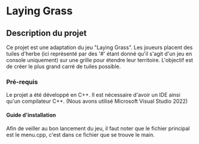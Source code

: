 #   Laying Grass
## Description du projet
Ce projet est une adaptation du jeu "Laying Grass". Les joueurs placent des tuiles d'herbe (ici représenté par des '#' étant donné qu'il s'agit d'un jeu en console uniquement) sur une grille pour étendre leur territoire. L'objectif est de créer le plus grand carré de tuiles possible.
### Pré-requis
Le projet a été développé en C++.
Il est nécessaire d'avoir un IDE ainsi qu'un compilateur C++. (Nous avons utilisé Microsoft Visual Studio 2022)
#### Guide d'installation
Afin de veiller au bon lancement du jeu, il faut noter que le fichier principal est le menu.cpp, c'est dans ce fichier que se trouve le main.

